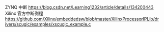 ZYNQ 中断
https://blog.csdn.net/Learning1232/article/details/134200443
Xilinx 官方中断例程
https://github.com/Xilinx/embeddedsw/blob/master/XilinxProcessorIPLib/drivers/scugic/examples/xscugic_example.c

